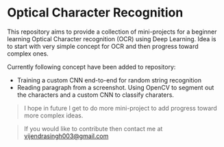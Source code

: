 # Optical Character Recognition
This repository aims to provide a collection of mini-projects for a beginner learning Optical Character recognition (OCR) using Deep Learning. Idea is to start with very simple concept for OCR and then progress toward complex ones. 

Currently following concept have been added to repository:
* Training a custom CNN end-to-end for random string recognition
* Reading paragraph from a screenshot. Using OpenCV to segment out the characters and a custom CNN to classify charaters. 

> I hope in future I get to do more mini-project to add progress toward more complex ideas.

> If you would like to contribute then contact me at vijendrasingh003@gmail.com


